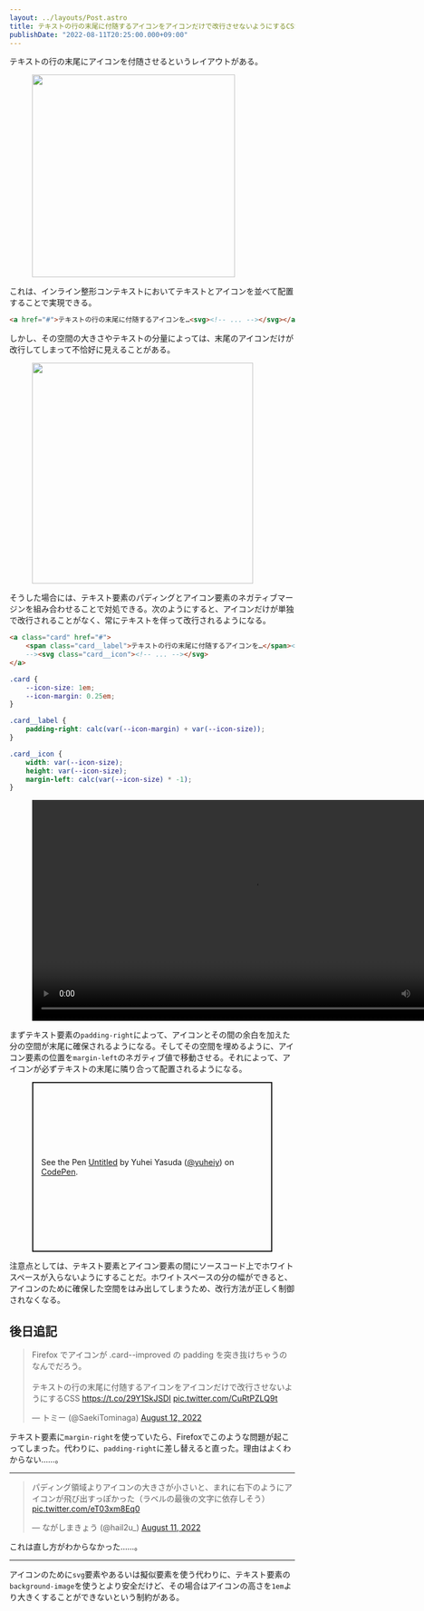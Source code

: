 ```yaml
---
layout: ../layouts/Post.astro
title: テキストの行の末尾に付随するアイコンをアイコンだけで改行させないようにするCSS
publishDate: "2022-08-11T20:25:00.000+09:00"
---
```


テキストの行の末尾にアイコンを付随させるというレイアウトがある。

<figure>
<img src="/assets/2022-08-11-text-with-accompanying-icon/1.png" alt="" style="width: calc(716/2/16*1rem);">
</figure>

これは、インライン整形コンテキストにおいてテキストとアイコンを並べて配置することで実現できる。

```html
<a href="#">テキストの行の末尾に付随するアイコンを…<svg><!-- ... --></svg></a>
```

しかし、その空間の大きさやテキストの分量によっては、末尾のアイコンだけが改行してしまって不恰好に見えることがある。

<figure>
<img src="/assets/2022-08-11-text-with-accompanying-icon/2.png" alt="" style="width: calc(780/2/16*1rem);">
</figure>

そうした場合には、テキスト要素のパディングとアイコン要素のネガティブマージンを組み合わせることで対処できる。次のようにすると、アイコンだけが単独で改行されることがなく、常にテキストを伴って改行されるようになる。

```html
<a class="card" href="#">
	<span class="card__label">テキストの行の末尾に付随するアイコンを…</span><!--
	--><svg class="card__icon"><!-- ... --></svg>
</a>
```

```css
.card {
	--icon-size: 1em;
	--icon-margin: 0.25em;
}

.card__label {
	padding-right: calc(var(--icon-margin) + var(--icon-size));
}

.card__icon {
	width: var(--icon-size);
	height: var(--icon-size);
	margin-left: calc(var(--icon-size) * -1);
}
```

<figure>
<video controls playsinline style="width: calc(1560/2/16*1rem);">
<source src="/assets/2022-08-11-text-with-accompanying-icon/3.mp4">
</video>
</figure>

まずテキスト要素の`padding-right`によって、アイコンとその間の余白を加えた分の空間が末尾に確保されるようになる。そしてその空間を埋めるように、アイコン要素の位置を`margin-left`のネガティブ値で移動させる。それによって、アイコンが必ずテキストの末尾に隣り合って配置されるようになる。

<figure>
<p class="codepen" data-height="300" data-slug-hash="gOedOyN" data-user="yuheiy" style="height: 300px; box-sizing: border-box; display: flex; align-items: center; justify-content: center; border: 2px solid; margin: 1em 0; padding: 1em;">
  <span>See the Pen <a href="https://codepen.io/yuheiy/pen/gOedOyN">
  Untitled</a> by Yuhei Yasuda (<a href="https://codepen.io/yuheiy">@yuheiy</a>)
  on <a href="https://codepen.io">CodePen</a>.</span>
</p>
<script async src="https://cpwebassets.codepen.io/assets/embed/ei.js"></script>
</figure>

注意点としては、テキスト要素とアイコン要素の間にソースコード上でホワイトスペースが入らないようにすることだ。ホワイトスペースの分の幅ができると、アイコンのために確保した空間をはみ出してしまうため、改行方法が正しく制御されなくなる。

## 後日追記

<blockquote class="twitter-tweet"><p lang="ja" dir="ltr">Firefox でアイコンが .card--improved の padding を突き抜けちゃうのなんでだろう。<br><br>テキストの行の末尾に付随するアイコンをアイコンだけで改行させないようにするCSS <a href="https://t.co/29Y1SkJSDI">https://t.co/29Y1SkJSDI</a> <a href="https://t.co/CuRtPZLQ9t">pic.twitter.com/CuRtPZLQ9t</a></p>&mdash; トミー (@SaekiTominaga) <a href="https://twitter.com/SaekiTominaga/status/1557902385376563202?ref_src=twsrc%5Etfw">August 12, 2022</a></blockquote> <script async src="https://platform.twitter.com/widgets.js" charset="utf-8"></script>

テキスト要素に`margin-right`を使っていたら、Firefoxでこのような問題が起こってしまった。代わりに、`padding-right`に差し替えると直った。理由はよくわからない……。

---

<blockquote class="twitter-tweet"><p lang="ja" dir="ltr">パディング領域よりアイコンの大きさが小さいと、まれに右下のようにアイコンが飛び出すっぽかった（ラベルの最後の文字に依存しそう） <a href="https://t.co/eT03xm8Eq0">pic.twitter.com/eT03xm8Eq0</a></p>&mdash; ながしまきょう (@hail2u_) <a href="https://twitter.com/hail2u_/status/1557858922454974464?ref_src=twsrc%5Etfw">August 11, 2022</a></blockquote> <script async src="https://platform.twitter.com/widgets.js" charset="utf-8"></script>

これは直し方がわからなかった……。

---

アイコンのために`svg`要素やあるいは擬似要素を使う代わりに、テキスト要素の`background-image`を使うとより安全だけど、その場合はアイコンの高さを`1em`より大きくすることができないという制約がある。
